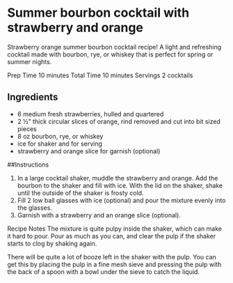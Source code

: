 # Summer bourbon cocktail with strawberry and orange

Strawberry orange summer bourbon cocktail recipe! A light and refreshing cocktail made with bourbon, rye, or whiskey that is perfect for spring or summer nights.

Prep Time 10 minutes
Total Time 10 minutes
Servings 2 cocktails

## Ingredients

- 6 medium fresh strawberries, hulled and quartered
- 2 ½" thick circular slices of orange, rind removed and cut into bit sized pieces
- 8 oz bourbon, rye, or whiskey
- ice for shaker and for serving
- strawberry and orange slice for garnish (optional)

##Instructions

1. In a large cocktail shaker, muddle the strawberry and orange. Add the bourbon to the shaker and fill with ice. With the lid on the shaker, shake until the outside of the shaker is frosty cold.
2. Fill 2 low ball glasses with ice (optional) and pour the mixture evenly into the glasses. 
3. Garnish with a strawberry and an orange slice (optional).

Recipe Notes
The mixture is quite pulpy inside the shaker, which can make it hard to pour. Pour as much as you can, and clear the pulp if the shaker starts to clog by shaking again.

There will be quite a lot of booze left in the shaker with the pulp. You can get this by placing the pulp in a fine mesh sieve and pressing the pulp with the back of a spoon with a bowl under the sieve to catch the liquid.